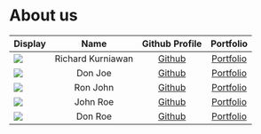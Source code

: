 # About us

Display |       Name        | Github Profile | Portfolio 
--------|:-----------------:|:--------------:|:---------:
![](https://via.placeholder.com/100.png?text=Photo) | Richard Kurniawan | [Github](https://github.com/Richardtok) | [Portfolio](docs/team/johndoe.md)
![](https://via.placeholder.com/100.png?text=Photo) |      Don Joe      | [Github](https://github.com/) | [Portfolio](docs/team/johndoe.md)
![](https://via.placeholder.com/100.png?text=Photo) |     Ron John      | [Github](https://github.com/) | [Portfolio](docs/team/johndoe.md)
![](https://via.placeholder.com/100.png?text=Photo) |     John Roe      | [Github](https://github.com/) | [Portfolio](docs/team/johndoe.md)
![](https://via.placeholder.com/100.png?text=Photo) |      Don Roe      | [Github](https://github.com/) | [Portfolio](docs/team/johndoe.md)
